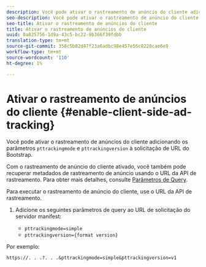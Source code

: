 ```yaml
---
description: Você pode ativar o rastreamento de anúncio do cliente adicionando os parâmetros de versão do modo de rastreamento e do modo de rastreamento à solicitação de URL do Bootstrap.
seo-description: Você pode ativar o rastreamento de anúncio do cliente adicionando os parâmetros de versão do modo de rastreamento e do modo de rastreamento à solicitação de URL do Bootstrap.
seo-title: Ativar o rastreamento de anúncios do cliente
title: Ativar o rastreamento de anúncios do cliente
uuid: 0a825756-1d9a-43c5-bc22-9b366f39fdbb
translation-type: tm+mt
source-git-commit: 358c5b02d47f23a6adbc98e457e56c8220cae6e9
workflow-type: tm+mt
source-wordcount: '110'
ht-degree: 1%

---
```



# Ativar o rastreamento de anúncios do cliente {#enable-client-side-ad-tracking}

Você pode ativar o rastreamento de anúncios do cliente adicionando os parâmetros `pttrackingmode` e `pttrackingversion` à solicitação de URL do Bootstrap.

Com o rastreamento de anúncio do cliente ativado, você também pode recuperar metadados de rastreamento de anúncio usando o URL da API de rastreamento. Para obter mais detalhes, consulte [Parâmetros de Query](../../msapi-topics/ms-at-effectiveness/notvsdk-csat-ms-interface.md).

Para executar o rastreamento de anúncio do cliente, use o URL da API de rastreamento.

1. Adicione os seguintes parâmetros de query ao URL de solicitação do servidor manifest:

   * `pttrackingmode=simple`
   * `pttrackingversion={format version}`

Por exemplo:

```
https://. . .?. . .&pttrackingmode=simple&pttrackingversion=v1
```

